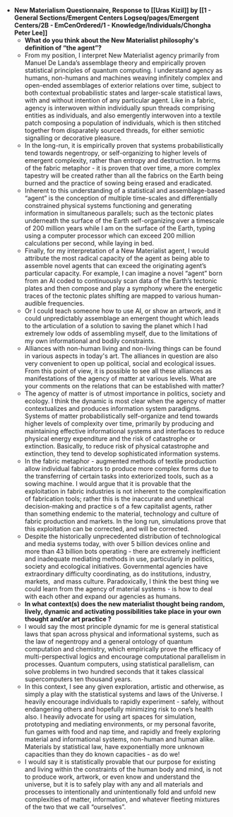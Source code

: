 - **New Materialism Questionnaire, Response to [[Uras Kizil]] by [[1 - General Sections/Emergent Centers Logseq/pages/Emergent Centers/2B - EmCenOrdered/1 - Knowledge/Individuals/Chongha Peter Lee]]**
	- **What do you think about the New Materialist philosophy's definition of “the agent”?**
	- From my position, I interpret New Materialist agency primarily from Manuel De Landa’s assemblage theory and empirically proven statistical principles of quantum computing. I understand agency as humans, non-humans and machines weaving infinitely complex and open-ended assemblages of exterior relations over time, subject to both contextual probabilistic states and larger-scale statistical laws, with and without intention of any particular agent. Like in a fabric, agency is interwoven within individually spun threads comprising entities as individuals, and also emergently interwoven into a textile patch composing a population of individuals, which is then stitched together from disparately sourced threads, for either semiotic signalling or decorative pleasure.
	- In the long-run, it is empirically proven that systems probabilistically tend towards negentropy, or self-organizing to higher levels of emergent complexity, rather than entropy and destruction. In terms of the fabric metaphor - it is proven that over time, a more complex tapestry will be created rather than all the fabrics on the Earth being burned and the practice  of sowing being erased and eradicated.
	- Inherent to this understanding of a statistical and assemblage-based “agent” is the conception of multiple time-scales and differentially constrained physical systems functioning and generating information in simultaneous parallels; such as the tectonic plates underneath the surface of the Earth self-organizing over a timescale of 200 million years while I am on the surface of the Earth, typing using a computer processor which can exceed 200 million calculations per second, while laying in bed.
	- Finally, for my interpretation of a New Materialist agent, I would attribute the most radical capacity of the agent as being able to assemble novel agents that can exceed the originating agent’s particular capacity. For example, I can imagine a novel “agent” born from an AI coded to continuously scan data of the Earth’s tectonic plates and then compose and play a symphony where the energetic traces of the tectonic plates shifting are mapped to various human-audible frequencies.
	- Or I could teach someone how to use AI, or show an artwork, and it could unpredictably assemblage an emergent thought which leads to the articulation of a solution to saving the planet which I had extremely low odds of assembling myself, due to the limitations of my own informational and bodily constraints.
	- Alliances with non-human living and non-living things can be found in various aspects in today's art. The alliances in question are also very convenient to open up political, social and ecological issues. From this point of view, it is possible to see all these alliances as manifestations of the agency of matter at various levels. What are your comments on the relations that can be established with matter?
	- The agency of matter is of utmost importance in politics, society and ecology. I think the dynamic is most clear when the agency of matter contextualizes and produces information system paradigms.  Systems of matter probabilistically self-organize and tend towards higher levels of complexity over time, primarily by producing and maintaining effective informational systems and interfaces to reduce physical energy expenditure and the risk of catastrophe or extinction. Basically, to reduce risk of physical catastrophe and extinction, they tend to develop sophisticated information systems.
	- In the fabric metaphor - augmented methods of textile production allow individual fabricators to produce more complex forms due to the transferring of certain tasks into exteriorized tools, such as a sowing machine. I would argue that it is provable that the exploitation in fabric industries is not inherent to the complexification of fabrication tools; rather this is the inaccurate and unethical decision-making and practice s of a few capitalist agents, rather than something endemic to the material, technology and culture of fabric production and markets. In the long run, simulations prove that this exploitation can be corrected, and will be corrected.
	- Despite the historically unprecedented distribution of technological and media systems today, with over 5 billion devices online and more than 43 billion bots operating - there are extremely inefficient and inadequate mediating methods in use, particularly in politics, society and ecological initiatives. Governmental agencies have extraordinary difficulty coordinating, as do institutions, industry, markets,  and mass culture. Paradoxically, I think the best thing we could learn from the agency of material systems - is how to deal with each other and expand our agencies as humans.
	- **In what context(s) does the new materialist thought being random, lively, dynamic and activating possibilities take place in your own thought and/or art practice ?**
	- I would say the most principle dynamic for me is general statistical laws that span across physical and informational systems, such as the law of negentropy and a general ontology of quantum computation and chemistry, which empirically prove the efficacy of multi-perspectival logics and encourage computational parallelism in processes. Quantum computers, using statistical parallelism, can solve problems in two hundred seconds that it takes classical supercomputers ten thousand years.
	- In this context, I see any given exploration, artistic and otherwise, as simply a play with the statistical systems and laws of the Universe. I heavily encourage individuals to rapidly experiment - safely, without endangering others and hopefully minimizing risk to one’s health also. I heavily advocate for using art spaces for simulation, prototyping and mediating environments, or my personal favorite, fun games with food and nap time, and rapidly and freely exploring material and informational systems, non-human and human alike. Materials by statistical law, have exponentially more unknown capacities than they do known capacities - as do we!
	- I would say it is statistically provable that our purpose for existing and living within the constraints of the human body and mind, is not to produce work, artwork, or even know and understand the universe, but it is to safely play with any and all materials and processes to intentionally and unintentionally fold and unfold new complexities of matter, information, and whatever fleeting mixtures of the two that we call “ourselves”.